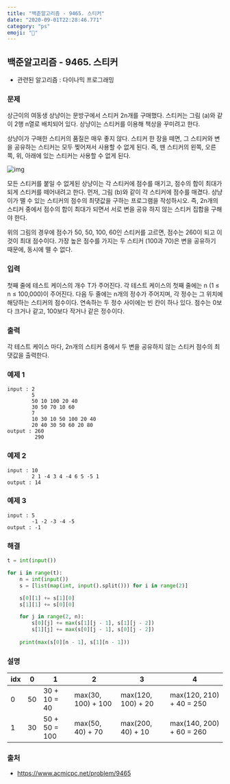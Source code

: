 ```yaml
---
title: "백준알고리즘 - 9465. 스티커"
date: "2020-09-01T22:28:46.771"
category: "ps"
emoji: "🌄"
---
```


## 백준알고리즘 - 9465. 스티커

- 관련된 알고리즘 : 다이나믹 프로그래밍

### 문제

상근이의 여동생 상냥이는 문방구에서 스티커 2n개를 구매했다. 스티커는 그림 (a)와 같이 2행 n열로 배치되어 있다. 상냥이는 스티커를 이용해 책상을 꾸미려고 한다.

상냥이가 구매한 스티커의 품질은 매우 좋지 않다. 스티커 한 장을 떼면, 그 스티커와 변을 공유하는 스티커는 모두 찢어져서 사용할 수 없게 된다. 즉, 뗀 스티커의 왼쪽, 오른쪽, 위, 아래에 있는 스티커는 사용할 수 없게 된다.

![img](https://www.acmicpc.net/upload/images/sticker.png)

모든 스티커를 붙일 수 없게된 상냥이는 각 스티커에 점수를 매기고, 점수의 합이 최대가 되게 스티커를 떼어내려고 한다. 먼저, 그림 (b)와 같이 각 스티커에 점수를 매겼다. 상냥이가 뗄 수 있는 스티커의 점수의 최댓값을 구하는 프로그램을 작성하시오. 즉, 2n개의 스티커 중에서 점수의 합이 최대가 되면서 서로 변을 공유 하지 않는 스티커 집합을 구해야 한다.

위의 그림의 경우에 점수가 50, 50, 100, 60인 스티커를 고르면, 점수는 260이 되고 이 것이 최대 점수이다. 가장 높은 점수를 가지는 두 스티커 (100과 70)은 변을 공유하기 때문에, 동시에 뗄 수 없다.

### 입력

첫째 줄에 테스트 케이스의 개수 T가 주어진다. 각 테스트 케이스의 첫째 줄에는 n (1 ≤ n ≤ 100,000)이 주어진다. 다음 두 줄에는 n개의 정수가 주어지며, 각 정수는 그 위치에 해당하는 스티커의 점수이다. 연속하는 두 정수 사이에는 빈 칸이 하나 있다. 점수는 0보다 크거나 같고, 100보다 작거나 같은 정수이다. 

### 출력

각 테스트 케이스 마다, 2n개의 스티커 중에서 두 변을 공유하지 않는 스티커 점수의 최댓값을 출력한다.

### 예제 1 

```
input : 2
        5
        50 10 100 20 40
        30 50 70 10 60
        7
        10 30 10 50 100 20 40
        20 40 30 50 60 20 80
output : 260
         290
```

### 예제 2

```
input : 10
        2 1 -4 3 4 -4 6 5 -5 1
output : 14
```

### 예제 3

```
input : 5
        -1 -2 -3 -4 -5
output : -1
```

### 해결 

```python
t = int(input())

for i in range(t):
    n = int(input())
    s = [list(map(int, input().split())) for i in range(2)]

    s[0][1] += s[1][0]
    s[1][1] += s[0][0]

    for j in range(2, n):
        s[0][j] += max(s[1][j - 1], s[1][j - 2])
        s[1][j] += max(s[0][j - 1], s[0][j - 2])
        
    print(max(s[0][n - 1], s[1][n - 1]))
```

### 설명

| idx  | 0    | 1             | 2                  | 3                  | 4                        |
| ---- | ---- | ------------- | ------------------ | ------------------ | ------------------------ |
| 0    | 50   | 30 + 10 = 40  | max(30, 100) + 100 | max(120, 100) + 20 | max(120, 210) + 40 = 250 |
| 1    | 30   | 50 + 50 = 100 | max(50, 40) + 70   | max(200, 40) + 10  | max(140, 200) + 60 = 260 |

### 출처

- https://www.acmicpc.net/problem/9465
